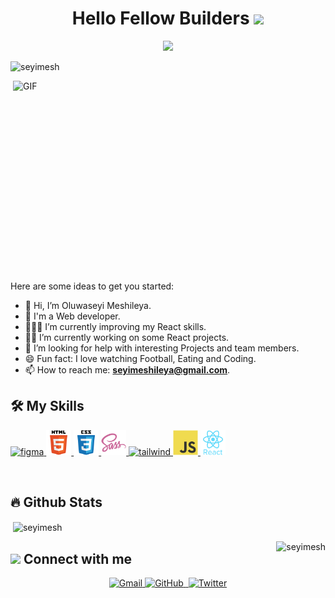 <h1 align="center"> Hello Fellow Builders <img src = "https://raw.githubusercontent.com/MartinHeinz/MartinHeinz/master/wave.gif" width = 30px></h1>

<!-- Animation Typing -->

<p align="center">
  <a href="https://github.com/DenverCoder1/readme-typing-svg"><img src="https://readme-typing-svg.herokuapp.com?font=Fira+Code&pause=1000&width=500&lines=My+name+is+Oluwaseyi;I'm+a+Web+Developer;I+Transform+visions+into+seamless+realities"></a>
</p>

<!-- Profile Views -->

<p align="left"> <img src="https://komarev.com/ghpvc/?username=seyimesh&label=Profile%20views&color=0e75b6&style=flat" alt="seyimesh" />
</p>

<!-- Image GiF -->

<img align="right" alt="GIF" src="https://github.com/abhisheknaiidu/abhisheknaiidu/blob/master/code.gif?raw=true" width="500" height="320" />

<!-- About Me -->

Here are some ideas to get you started:

- 👋 Hi, I’m Oluwaseyi Meshileya.
- 💼 I'm a Web developer.
- 🏋🏽‍♂️ I’m currently improving my React skills.
- 👷🏽 I’m currently working on some React projects.
- 🤔 I’m looking for help with interesting Projects and team members.
- 😄 Fun fact: I love watching Football, Eating and Coding.
- 📫 How to reach me: [**seyimeshileya@gmail.com**](mailto:seyimeshileya@gmail.com).

<!-- My Skills -->


## 🛠️ My Skills

<p align="left"> 
  <a href="https://www.figma.com/" target="_blank" rel="noreferrer"> <img src="https://www.vectorlogo.zone/logos/figma/figma-icon.svg" alt="figma" width="40" height="40"/> </a> 
  <a href="https://www.w3.org/html/" target="_blank" rel="noreferrer">
    <img src="https://raw.githubusercontent.com/devicons/devicon/master/icons/html5/html5-original-wordmark.svg" alt="html5" width="40" height="40" />
  </a>
  <a href="https://www.w3schools.com/css/" target="_blank" rel="noreferrer">
<img src="https://raw.githubusercontent.com/devicons/devicon/master/icons/css3/css3-original-wordmark.svg" alt="css3" width="40" height="40"/>  </a>
  <a href="https://sass-lang.com" target="_blank" rel="noreferrer"> <img src="https://raw.githubusercontent.com/devicons/devicon/master/icons/sass/sass-original.svg" alt="sass" width="40" height="40"/> </a>
  <a href="https://tailwindcss.com/" target="_blank" rel="noreferrer">
    <img src="https://www.vectorlogo.zone/logos/tailwindcss/tailwindcss-icon.svg" alt="tailwind" width="40" height="40"/>
  </a>
  
  <a href="https://developer.mozilla.org/en-US/docs/Web/JavaScript" target="_blank" rel="noreferrer">
    <img src="https://raw.githubusercontent.com/devicons/devicon/master/icons/javascript/javascript-original.svg" alt="javascript" width="40" height="40" />
  </a>
  <a href="https://reactjs.org/" target="_blank" rel="noreferrer"> <img src="https://raw.githubusercontent.com/devicons/devicon/master/icons/react/react-original-wordmark.svg" alt="react" width="40" height="40"/> </a>
  
  </p>
  <br/>
  
  <!-- Github Stats -->

</details>

## :fire: Github Stats

<p>&nbsp;<img align="center" src="https://github-readme-stats.vercel.app/api?username=seyimesh&show_icons=true&locale=en&theme=tokyonight" alt="seyimesh" /></p>
<p><img align="right" src="https://github-readme-stats.vercel.app/api/top-langs?username=seyimesh&show_icons=true&locale=en&layout=compact&theme=tokyonight" alt="seyimesh" /></p>

<!-- <p><img align="center" src="https://github-readme-streak-stats.herokuapp.com/?user=seyimesh&&theme=tokyonight" alt="seyimesh" /></p> -->



<!--[![Sarthak's GitHub activity graph](https://activity-graph.herokuapp.com/graph?username=seyimesh&&theme=xcode)](https://github.com/seyimesh) -->


<!-- Github Stats ENDs Here -->


<!-- Connect With Me -->

## <img src="https://media.giphy.com/media/iY8CRBdQXODJSCERIr/giphy.gif" width="30px"> Connect with me

<p align="center">
  <a href="mailto:seyimeshileya@gmail.com" target="_blank">
    <img img src="https://img.shields.io/badge/gmail-%23EA4335.svg?style=for-the-badge&logo=gmail&logoColor=white" alt="Gmail"/>
  </a>
  <a href="https://github.com/seyimesh" target="_blank">
    <img src="https://img.shields.io/badge/github-%23181717.svg?style=for-the-badge&logo=github&logoColor=white" alt="GitHub"/>
  </a>
  <a href="https://www.linkedin.com/in/meshileya" target="_blank">
    <img alt="" src="https://img.shields.io/badge/LinkedIn-0077B5?style=for-the-badge&logo=linkedin&logoColor=white" >
  </a>
  <a href="https://x.com/seyimeshileya" target="_blank">
    <img alt="Twitter" src="https://img.shields.io/badge/Twitter-1DA1F2?style=for-the-badge&logo=twitter&logoColor=white">
  </a>
</p>

<!-- Connect with me:END -->
